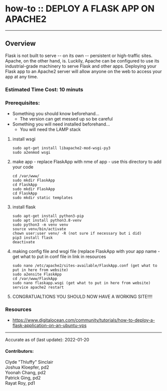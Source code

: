 # how-to :: DEPLOY A FLASK APP ON APACHE2
---
## Overview
Flask is not built to serve -- on its own -- persistent or high-traffic sites. Apache, on the other hand, is. Luckily, Apache can be configured to use its industrial-grade machinery to serve Flask and other apps. Deploying your Flask app to an Apache2 server will allow anyone on the web to access your app at any time. 

### Estimated Time Cost: 10 minuts

### Prerequisites:

- Something you should know beforehand...
    - The version can get messed up so be careful
- Something you will need installed beforehand...
    - You will need the LAMP stack

1. install wsgi
    ``` 
    sudo apt-get install libapache2-mod-wsgi-py3
    sudo a2enmod wsgi
    ```
2. make app - replace FlaskApp with nme of app - use this directory to add your code
    ```
    cd /var/www/
    sudo mkdir FlaskApp
    cd FlaskApp
    sudo mkdir FlaskApp
    cd FlaskApp
    sudo mkdir static templates
    ```
3. install flask
    ```
    sudo apt-get install python3-pip
    sudo apt install python3.8-venv
    sudo python3 -m venv venv
    source venv/bin/activate
    chown user:user venv/ -R (not sure if necessary but i did)
    pip3 install flask
    deactivate
    ```
4. making config file and wsgi file (replace FlaskApp with your app name - get what to put in conf file in link in resources
   ```
   sudo nano /etc/apache2/sites-available/FlaskApp.conf (get what to put in here from website)
   sudo a2ensite FlaskApp
   cd /var/www/FlaskApp
   sudo nano flaskapp.wsgi (get what to put in here from website)
   service apache2 restart
   ```
5. CONGRATUALTIONS YOU SHOULD NOW HAVE A WORKING SITE!!!!

### Resources
* https://www.digitalocean.com/community/tutorials/how-to-deploy-a-flask-application-on-an-ubuntu-vps

---

Accurate as of (last update): 2022-01-20

#### Contributors:  
Clyde "Thluffy" Sinclair  
Joshua Kloepfer, pd2  
Yoonah Chang, pd2  
Patrick Ging, pd2  
Rayat Roy, pd1  
